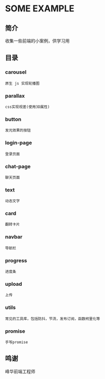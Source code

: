 # SOME EXAMPLE

## 简介

收集一些前端的小案例，供学习用

## 目录

### carousel

    原生 js 实现轮播图

### parallax

    css实现视差(使用3D属性)

### button

    发光效果的按钮

### login-page

    登录页面

### chat-page

    聊天页面

### text

    动态文字

### card

    翻转卡片

### navbar

    导航栏

### progress

    进度条

### upload

    上传

### utils

    常见的工具库，包括防抖，节流，发布订阅，函数柯里化等

### promise

    手写promise

## 鸣谢

峰华前端工程师
